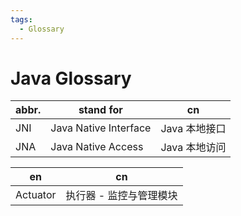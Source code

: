 ```yaml
---
tags:
  - Glossary
---
```


# Java Glossary

| abbr. | stand for             | cn            |
| ----- | --------------------- | ------------- |
| JNI   | Java Native Interface | Java 本地接口 |
| JNA   | Java Native Access    | Java 本地访问 |

| en       | cn                      |
| -------- | ----------------------- |
| Actuator | 执行器 - 监控与管理模块 |

